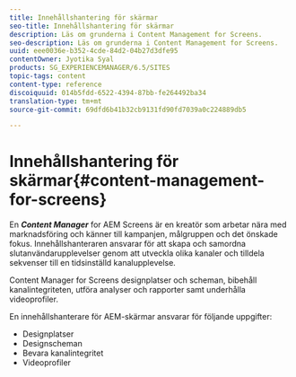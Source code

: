 ```yaml
---
title: Innehållshantering för skärmar
seo-title: Innehållshantering för skärmar
description: Läs om grunderna i Content Management for Screens.
seo-description: Läs om grunderna i Content Management for Screens.
uuid: eee0036e-b352-4cde-84d2-04b27d3dfe95
contentOwner: Jyotika Syal
products: SG_EXPERIENCEMANAGER/6.5/SITES
topic-tags: content
content-type: reference
discoiquuid: 014b5fdd-6522-4394-87bb-fe264492ba34
translation-type: tm+mt
source-git-commit: 69dfd6b41b32cb9131fd90fd7039a0c224889db5

---
```



# Innehållshantering för skärmar{#content-management-for-screens}

En ***Content Manager*** for AEM Screens är en kreatör som arbetar nära med marknadsföring och känner till kampanjen, målgruppen och det önskade fokus. Innehållshanteraren ansvarar för att skapa och samordna slutanvändarupplevelser genom att utveckla olika kanaler och tilldela sekvenser till en tidsinställd kanalupplevelse.

Content Manager for Screens designplatser och scheman, bibehåll kanalintegriteten, utföra analyser och rapporter samt underhålla videoprofiler.

En innehållshanterare för AEM-skärmar ansvarar för följande uppgifter:

* Designplatser
* Designscheman
* Bevara kanalintegritet
* Videoprofiler

